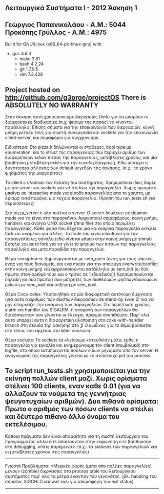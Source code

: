 Λειτουργικά Συστήματα Ι - 2012
Άσκηση 1
----------
Γεώργιος Παπανικολάου - Α.Μ.: 5044
Προκόπης Γρύλλος - Α.Μ.: 4975
----------
Build for GNU/Linux (x86_64-pc-linux-gnu) with:
  * gcc 4.6.3
	* make 3.81
	* bash 4.2.24
	* git 1.7.9.5
	* vim 7.3.429

Project hosted on http://github.com/g3orge/projectOS
There is ABSOLUTELY NO WARRANTY
----------

Στην άσκηση αυτή χρησιμοποιύμε δίεργασιές (fork) για να μπορόυν οι διαφορετικες διαδικασίες (π.χ. ψησιμο της πιτσας) να γίνονται παράλληλα. Επίσης σήματα για την εποικοινωνία των διεργασιών, κοινή μνήμη μεταξυ τους για σωστή συνεργασία και sockets για την επικοινωνία client-server, και σημαφόροι για συγχρονισμό.

Ειδικότερα:
Στο pizza.h δηλώνονται οι σταθερες, bool type με enumeration, και το struct της παραγγελιας που περιεχει αριθμο των διαφορετικων ειδών πίτσας της παραγγελιας, μεταβλητες χρόνου, και μία βοηθητικη μεταβλητη exists για την ευκολη διαγραφή. Έδω υπάρχει η δυνατότητα αλλαγης των default μεγεθών της άσκησης. (π.χ.: το χρόνο ψησίματος της μαργαρίτας)

Το client.c υλοποιέι τον πελάτη του συστήματος. Χρημιμοποιει ιδιες δομές με τον server και sockets για να στελνει την παραγγελία. Χωρις ορισματα μπαίνει σε interactive mode για είσοδο παραγγελίας απο το χρηστη, με όρισμα rand παράγει *μια* τυχαία παραγγελία. (Χρηση του run_tests.sh για περισσότερες)

Στο pizza_server.c υλοποιείται ο server.
Ο server δουλέυει σε deamon mode για να είναι στο παρασκήνιο.
Αρχικοποιεί σημαφόρους, κοινη μνήμη, handlers και ανοίγει UNIX socket (/tmp file) στο οποιο περιμένει παραγγελίες. Κάθε φορα που δέχεται μια καινούργια παραγγελία εκτελει fork και αναμένει για άλλες. Το παιδί του εινάι υπευθυνο για την παραγγελία ως σύνολο.(εδώ γίνεται attach στην κοινη μνήμη με shmat) Εκτελεί και αυτο fork για να γίνει το ψήσιμο των πιτσων της παραγγελίας παραλληλα και μετα παραδίδει την παραγγελία.

Θέμα semaphores:
Δημιουργουνταί με sem_open (ένας για τους ψήστες, ενας για τους διανομείς, και ενα mutex για την αποφυγη overwrite/conflict στην κοινή μνήμη) και αρχικοποιούνται κατάλληλα με sem_init (οι δύο πρώτοι στον αριθμό τους και ο τρίτος σε 1 (δυαδικός))
Χρησιμοποιούνται δηλαδη (οι δυο πρώτοι) σαν μετρητές των διαθέσιμων ψηστων/διανομέων. μείωση με sem_wait και αύξηση με sem_post.

Θέμα Coca-coles:
Υλοποιήθηκε σε μία διαφορετική αυτόνομη διεργασία (για αύτο ο αριθμος των σωστων διεργασιων σε stand-by ειναι 2) για να μην επειρεάζει την αναμονη των παραγγελιών. (Σε περίπτωση χρήσης alarm και handler του SIGALRM, η αναμονή των παραγγελίων θα διακόπτωνταν οσο γίνονται οι έλεγχοι, πραγμα ανεπιθύμιτο. Παρ' ολα αυτα υπαρχεί αυτη η διαφορετικη υλοποιηση στο coke-with-handler branch στη σελιδα της ασκησης στο [1]) O κώδικας για το θέμα βρίσκεται στο τέλος του αρχέιου στο label cocacola.

Θέμα sockets:
Τα sockets τα κλείνουμε κατευθείαν μόλις έρθει η παραγγελία για ευκολία και ενημερώνουμε τον  client (συμβολικά) στο logfile, στο οποίο εκτυπώνονται πολλων ειδων μηνυματα απο τον server. Η αναγνώριση της παραγγελίας γίνεται με το αντίστοιχο pid του process.

Το script run_tests.sh χρησιμοποιείται για την εκίνηση πολλών client μαζί. Χωρις ορίσματα στέλνει 100 clients, εναν καθε 0.01 (για να αλλαζουν τα νούμετα της γεννήτριας ψευγοτυχαίων αριθμών). Δυο πιθανά ορίσματα: Πρωτο ο αριθμός των πόσων clients να στέιλει και δέυτερο πιθανο άλλο όνομα του εκτελέσιμου.
----------

Κάποια πράγματα δεν είναι απαραίτητα για τη σωστή λειτουργεία του προγραμματος αλλα ειτε απαιτούνταν στην εκφωνηση ειτε βοηθούσαν στο debugging, οπότε παρέμειναν. (π.χ.: τα statuses των παραγγελιών και οι μεταβλητες χρόνου στις παραγγελιές)  

----------

Γνωστά Προβλήματα:
*Μερικές φορές (μετα απο πολλες παραγγελίες) μενουν <defunct> (zombie) διεργασίες στο process table του λειτουργικου συστήματος παρ' ολα τα μέτρα εναντίον του γεγονότος. (βλ. handling του σήματος SIGCHLD και wait εκέι για απορόφηφη του exit status)

----------
[1]: http://github.com/g3orge/projectOS/tree/coke-with-handler